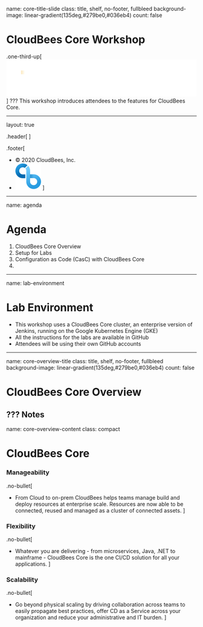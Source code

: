 name: core-title-slide
class: title, shelf, no-footer, fullbleed
background-image: linear-gradient(135deg,#279be0,#036eb4)
count: false


# CloudBees Core Workshop
.one-third-up[![:scale 40%](../img/CloudBees-Logo-White+Tag.png)]
???
This workshop introduces attendees to the features for CloudBees Core.

---
layout: true

.header[
]

.footer[
- © 2020 CloudBees, Inc.
- ![:scale 100%](../img/CloudBees-Submark-Full-Color.svg)
]
---
name: agenda
# Agenda

1. CloudBees Core Overview
2. Setup for Labs
3. Configuration as Code (CasC) with CloudBees Core
4. 

---
name: lab-environment
# Lab Environment
* This workshop uses a CloudBees Core cluster, an enterprise version of Jenkins, running on the Google Kubernetes Engine (GKE)
* All the instructions for the labs are available in GitHub
* Attendees will be using their own GitHub accounts 

---
name: core-overview-title
class: title, shelf, no-footer, fullbleed
background-image: linear-gradient(135deg,#279be0,#036eb4)
count: false

# CloudBees Core Overview

???
Notes
---
name: core-overview-content
class: compact

# CloudBees Core

### Manageability
.no-bullet[
* From Cloud to on-prem CloudBees helps teams manage build and deploy resources at enterprise scale.  Resources are now able to be connected, reused  and managed as a cluster of connected assets.
]

### Flexibility
.no-bullet[
* Whatever you are delivering - from microservices, Java, .NET to mainframe -  CloudBees Core is the one CI/CD solution for all your applications.
]

### Scalability
.no-bullet[
* Go beyond physical scaling by driving collaboration across teams to easily propagate best practices, offer CD as a Service across your organization and reduce your administrative and IT burden.
]
